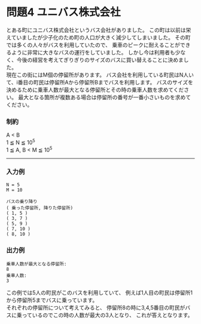 # 問題4 ユニバス株式会社

とある町にユニバス株式会社というバス会社がありました。
この町は以前は栄えていましたが少子化のため町の人口が大きく減少してしまいました。
その町では多くの人々がバスを利用していたので、
乗車のピークに耐えることができるように非常に大きなバスの運行をしていました。
しかし今は利用者も少なく、今後の経営を考えてぎりぎりのサイズのバスに買い替えることに決めました。  
現在この街にはM個の停留所があります。
バス会社を利用している町民はN人いて、i番目の町民は停留所Aから停留所Bまでバスを利用します。
バスのサイズを決めるために乗車人数が最大となる停留所とその時の乗車人数を求めてください。
最大となる箇所が複数ある場合は停留所の番号が一番小さいものを求めてください。

### 制約
A < B  
1 ≦ N ≦ 10<sup>5</sup>  
1 ≦ A, B < M ≦ 10<sup>5</sup>  

---
### 入力例
```
N = 5
M = 10

バスの乗り降り
( 乗った停留所, 降りた停留所)
( 1, 5 )
( 3, 7 )
( 5, 9 )
( 7, 10 )
( 8, 10 )
```

### 出力例
```
乗車人数が最大となる停留所:
8
乗車人数:
3
```
この例では5人の町民がこのバスを利用していて、
例えば1人目の町民は停留所1から停留所5までバスに乗っています。  
それぞれの停留所について考えてみると、
停留所8の時に3,4,5番目の町民がバスに乗っているのでこの時の人数が最大の3人となり、
これが答えとなります。